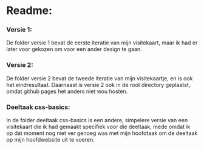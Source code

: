 # Readme:

### Versie 1:

De folder versie 1 bevat de eerste iteratie van mijn visitekaart, maar ik had er later voor gekozen om voor een ander design te gaan.

### Versie 2:

De folder versie 2 bevat de tweede iteratie van mijn visitekaartje, en is ook het eindresultaat. Daarnaast is versie 2 ook in de root directory geplaatst, omdat github pages het anders niet wou hosten.

### Deeltaak css-basics:

In de folder deeltaak css-basics is een andere, simpelere versie van een visitekaart die ik had gemaakt specifiek voor die deeltaak, mede omdat ik op dat moment nog niet ver genoeg was met mijn hoofdtaak om de deeltaak op mijn hoofdwebsite uit te voeren.